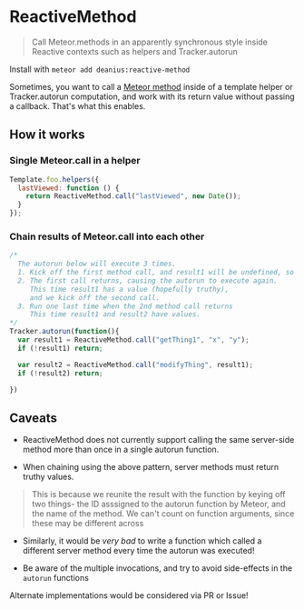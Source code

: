 # ReactiveMethod

> Call Meteor.methods in an apparently synchronous style inside Reactive contexts such as helpers and Tracker.autorun

Install with `meteor add deanius:reactive-method`

Sometimes, you want to call a [Meteor method](http://docs.meteor.com/#/full/meteor_call) inside of a template helper or Tracker.autorun computation, and work with its return value without passing a callback. That's what this enables.

## How it works

### Single Meteor.call in a helper

```js
Template.foo.helpers({
  lastViewed: function () {
    return ReactiveMethod.call("lastViewed", new Date());
  }
});
```

### Chain results of Meteor.call into each other

```js
/*
  The autorun below will execute 3 times.
  1. Kick off the first method call, and result1 will be undefined, so our work is done.
  2. The first call returns, causing the autorun to execute again.
     This time result1 has a value (hopefully truthy),
     and we kick off the second call.
  3. Run one last time when the 2nd method call returns
     This time result1 and result2 have values.
*/
Tracker.autorun(function(){
  var result1 = ReactiveMethod.call("getThing1", "x", "y");
  if (!result1) return;

  var result2 = ReactiveMethod.call("modifyThing", result1);
  if (!result2) return;

})
```
## Caveats

* ReactiveMethod does not currently support calling the same server-side method more than once in a single autorun function.

* When chaining using the above pattern, server methods must return truthy values.

> This is because we reunite the result with the function by keying off two things-
the ID asssigned to the autorun function by Meteor, and the name of the method.
We can't count on function arguments, since these may be different across

* Similarly, it would be *very bad* to write a function which called a different
server method every time the autorun was executed!

* Be aware of the multiple invocations, and try to avoid side-effects in the `autorun` functions

Alternate implementations would be considered via PR or Issue!
